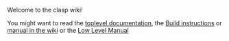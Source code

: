 Welcome to the clasp wiki!

You might want to read the [toplevel documentation](https://clasp-developers.github.io), the [Build instructions](https://github.com/clasp-developers/clasp/wiki/Build-Instructions) or [manual in the wiki](https://github.com/clasp-developers/clasp/wiki/Manual) or the [Low Level Manual](https://github.com/clasp-developers/clasp/wiki/LowLevelManual)
